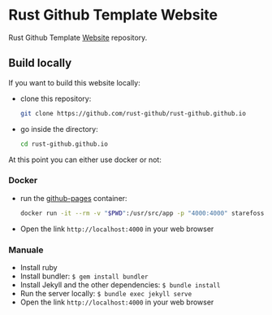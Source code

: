# Rust Github Template Website

Rust Github Template [Website](https://rust-github.github.io) repository.

## Build locally

If you want to build this website locally:

* clone this repository:

  ```sh
  git clone https://github.com/rust-github/rust-github.github.io
  ```

* go inside the directory:

  ```sh
  cd rust-github.github.io
  ```

At this point you can either use docker or not:

### Docker

* run the [github-pages](https://github.com/Starefossen/docker-github-pages) container:

  ```sh
  docker run -it --rm -v "$PWD":/usr/src/app -p "4000:4000" starefossen/github-pages
  ```

* Open the link `http://localhost:4000` in your web browser

### Manuale

* Install ruby
* Install bundler: `$ gem install bundler`
* Install Jekyll and the other dependencies: `$ bundle install`
* Run the server locally: `$ bundle exec jekyll serve`
* Open the link `http://localhost:4000` in your web browser
